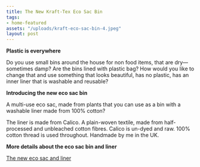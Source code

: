 ```yaml
---
title: The New Kraft-Tex Eco Sac Bin
tags:
- home-featured
assets: "/uploads/kraft-eco-sac-bin-4.jpeg"
layout: post
---
```


**Plastic is everywhere**

Do you use small bins around the house for non food items, that are dry—sometimes damp? Are the bins lined with plastic bag? How would you like to change that and use something that looks beautiful, has no plastic, has an inner liner that is washable and reusable?

**Introducing the new eco sac bin**

A multi-use eco sac, made from plants that you can use as a bin with a washable liner made from 100% cotton?

The liner is made from Calico. A plain-woven textile, made from half-processed and unbleached cotton fibres. Calico is un-dyed and raw. 100% cotton thread is used throughout. Handmade by me in the UK.

**More details about the eco sac bin and liner**

[The new eco sac and liner](https://yomojo.co.uk/krafttex)
